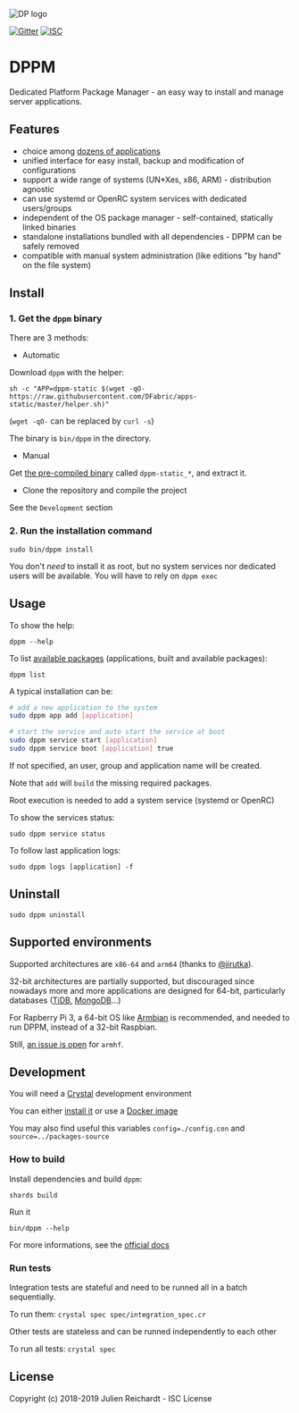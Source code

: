 ![DP logo](https://avatars.githubusercontent.com/u/19499073)

[![Gitter](https://img.shields.io/badge/chat-on_gitter-red.svg?style=flat-square)](https://gitter.im/DFabric/dppm)
[![ISC](https://img.shields.io/badge/License-ISC-blue.svg?style=flat-square)](https://en.wikipedia.org/wiki/ISC_license)

# DPPM

Dedicated Platform Package Manager - an easy way to install and manage server applications.

## Features

- choice among [dozens of applications](https://github.com/DFabric/packages-source)
- unified interface for easy install, backup and modification of configurations
- support a wide range of systems (UN*Xes, x86, ARM) - distribution agnostic
- can use systemd or OpenRC system services with dedicated users/groups
- independent of the OS package manager - self-contained, statically linked binaries
- standalone installations bundled with all dependencies - DPPM can be safely removed
- compatible with manual system administration (like editions "by hand" on the file system)

## Install

### 1. Get the `dppm` binary

There are 3 methods:

- Automatic

Download `dppm` with the helper:

`sh -c "APP=dppm-static $(wget -qO- https://raw.githubusercontent.com/DFabric/apps-static/master/helper.sh)"`

(`wget -qO-` can be replaced by `curl -s`)

The binary is `bin/dppm` in the directory.

- Manual

Get [the pre-compiled binary](https://bitbucket.org/dfabric/packages/downloads/) called `dppm-static_*`, and extract it.

- Clone the repository and compile the project

See the `Development` section

### 2. Run the installation command

`sudo bin/dppm install`

You don't *need* to install it as root, but no system services nor dedicated users will be available. You will have to rely on `dppm exec`

## Usage

To show the help:

`dppm --help`

To list [available packages](https://github.com/DFabric/package-sources) (applications, built and available packages):

`dppm list`

A typical installation can be:

```sh
# add a new application to the system
sudo dppm app add [application]

# start the service and auto start the service at boot
sudo dppm service start [application]
sudo dppm service boot [application] true
```

If not specified, an user, group and application name will be created.

Note that `add` will `build` the missing required packages.

Root execution is needed to add a system service (systemd or OpenRC)

To show the services status:

`sudo dppm service status`

To follow last application logs:

`sudo dppm logs [application] -f`

## Uninstall

`sudo dppm uninstall`

## Supported environments

Supported architectures are `x86-64` and `arm64` (thanks to [@jirutka](https://github.com/jirutka)).

32-bit architectures are partially supported, but discouraged since nowadays more and more applications are designed for 64-bit, particularly databases ([TiDB](https://github.com/pingcap/tidb/issues/5224), [MongoDB](https://www.mongodb.com/blog/post/32-bit-limitations)...)

For Rapberry Pi 3, a 64-bit OS like [Armbian](https://www.armbian.com/) is recommended, and needed to run DPPM, instead of a 32-bit Raspbian.

Still, [an issue is open](https://github.com/crystal-lang/crystal/issues/5467) for `armhf`.

## Development

You will need a [Crystal](https://crystal-lang.org) development environment

You can either [install it](https://crystal-lang.org/docs/installation) or use a [Docker image](https://hub.docker.com/r/jrei/crystal-alpine)

You may also find useful this variables `config=./config.con` and `source=../packages-source`

### How to build

Install dependencies and build `dppm`:

`shards build`

Run it

`bin/dppm --help`

For more informations, see the [official docs](https://crystal-lang.org/docs/using_the_compiler/)

### Run tests

Integration tests are stateful and need to be runned all in a batch sequentially.

To run them: `crystal spec spec/integration_spec.cr`

Other tests are stateless and can be runned independently to each other

To run all tests: `crystal spec`

## License                                                                                                 

Copyright (c) 2018-2019 Julien Reichardt - ISC License
